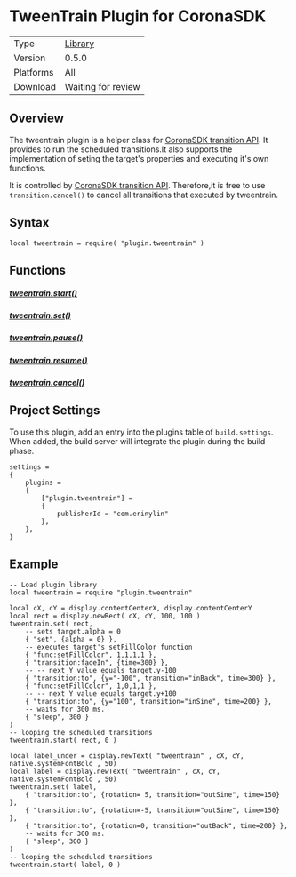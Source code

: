 # TweenTrain Plugin for CoronaSDK

|||
|:--|:--|
|Type|    [Library](https://docs.coronalabs.com/api/type/Library.html)|
|Version| 0.5.0 |
|Platforms| All|
|Download| Waiting for review |


## Overview

The tweentrain plugin is a helper class for [CoronaSDK transition API](https://docs.coronalabs.com/api/library/transition/index.html). It provides to run the scheduled transitions.It also supports the implementation of seting the target's properties and executing it's own functions.

It is controlled by [CoronaSDK transition API](https://docs.coronalabs.com/api/library/transition/index.html). Therefore,it is free to use `transition.cancel()` to cancel all transitions that executed by tweentrain.

## Syntax

	local tweentrain = require( "plugin.tweentrain" )

## Functions

##### [tweentrain.start()](start.md)
##### [tweentrain.set()](set.md)
##### [tweentrain.pause()](pause.md)
##### [tweentrain.resume()](resume.md)
##### [tweentrain.cancel()](cancel.md)

## Project Settings

To use this plugin, add an entry into the plugins table of `build.settings`. When added, the build server will integrate the plugin during the build phase.

	settings =
	{
	    plugins =
	    {
	        ["plugin.tweentrain"] =
	        {
	            publisherId = "com.erinylin"
	        },
	    },      
	}

## Example
	
	-- Load plugin library
	local tweentrain = require "plugin.tweentrain"

	local cX, cY = display.contentCenterX, display.contentCenterY
	local rect = display.newRect( cX, cY, 100, 100 )  
	tweentrain.set( rect,  
	    -- sets target.alpha = 0 
	    { "set", {alpha = 0} }, 
	    -- executes target's setFillColor function  
	    { "func:setFillColor", 1,1,1,1 },  
	    { "transition:fadeIn", {time=300} }, 
	    -- -- next Y value equals target.y-100
	    { "transition:to", {y="-100", transition="inBack", time=300} },  
	    { "func:setFillColor", 1,0,1,1 },  
	    -- -- next Y value equals target.y+100
	    { "transition:to", {y="100", transition="inSine", time=200} },  
	    -- waits for 300 ms.  
	    { "sleep", 300 }
	)  
	-- looping the scheduled transitions  
	tweentrain.start( rect, 0 )

	local label_under = display.newText( "tweentrain" , cX, cY,  native.systemFontBold , 50)
	local label = display.newText( "tweentrain" , cX, cY,  native.systemFontBold , 50)
	tweentrain.set( label,
	    { "transition:to", {rotation= 5, transition="outSine", time=150} }, 
	    { "transition:to", {rotation=-5, transition="outSine", time=150} },  
	    { "transition:to", {rotation=0, transition="outBack", time=200} },  
	    -- waits for 300 ms.  
	    { "sleep", 300 }
	)  
	-- looping the scheduled transitions    
	tweentrain.start( label, 0 )

